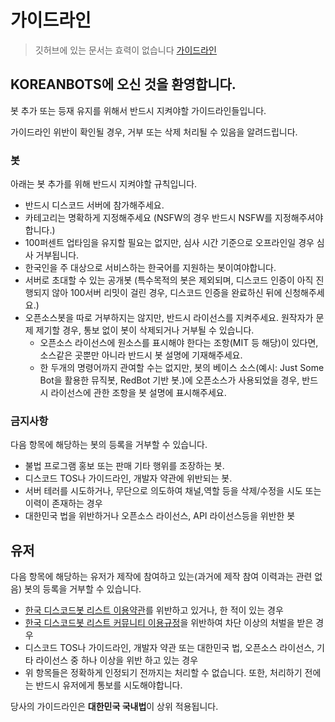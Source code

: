 # 가이드라인

> 깃허브에 있는 문서는 효력이 없습니다
> [가이드라인](https://koreanbots.dev/guidelines)

<!-- 이쪽부터 진짜 시작 -->

## KOREANBOTS에 오신 것을 환영합니다.
봇 추가 또는 등재 유지를 위해서 반드시 지켜야할 가이드라인들입니다.

가이드라인 위반이 확인될 경우, 거부 또는 삭제 처리될 수 있음을 알려드립니다.

### 봇
아래는 봇 추가를 위해 반드시 지켜야할 규칙입니다.

- 반드시 디스코드 서버에 참가해주세요.
- 카테고리는 명확하게 지정해주세요 (NSFW의 경우 반드시 NSFW를 지정해주셔야합니다.)
- 100퍼센트 업타임을 유지할 필요는 없지만, 심사 시간 기준으로 오프라인일 경우 심사 거부됩니다.
- 한국인을 주 대상으로 서비스하는 한국어를 지원하는 봇이여야합니다.
- 서버로 초대할 수 있는 공개봇 (특수목적의 봇은 제외되며, 디스코드 인증이 아직 진행되지 않아 100서버 리밋이 걸린 경우, 디스코드 인증을 완료하신 뒤에 신청해주세요.)
- 오픈소스봇을 따로 거부하지는 않지만, 반드시 라이선스를 지켜주세요. 원작자가 문제 제기할 경우, 통보 없이 봇이 삭제되거나 거부될 수 있습니다.
   - 오픈소스 라이선스에 원소스를 표시해야 한다는 조항(MIT 등 해당)이 있다면, 소스같은 곳뿐만 아니라 반드시 봇 설명에 기재해주세요.
   - 한 두개의 명령어까지 관여할 수는 없지만, 봇의 베이스 소스(예시: Just Some Bot을 활용한 뮤직봇, RedBot 기반 봇.)에 오픈소스가 사용되었을 경우, 반드시 라이선스에 관한 조항을 봇 설명에 표시해주세요.
   
### 금지사항
   
다음 항목에 해당하는 봇의 등록을 거부할 수 있습니다.

- 불법 프로그램 홍보 또는 판매 기타 행위를 조장하는 봇.
- 디스코드 TOS나 가이드라인, 개발자 약관에 위반되는 봇.
- 서버 테러를 시도하거나, 무단으로 의도하여 채널,역할 등을 삭제/수정을 시도 또는 이력이 존재하는 경우
- 대한민국 법을 위반하거나 오픈소스 라이선스, API 라이선스등을 위반한 봇

## 유저
다음 항목에 해당하는 유저가 제작에 참여하고 있는(과거에 제작 참여 이력과는 관련 없음) 봇의 등록을 거부할 수 있습니다.

- [한국 디스코드봇 리스트 이용약관](/tos)를 위반하고 있거나, 한 적이 있는 경우
- [한국 디스코드봇 리스트 커뮤니티 이용규정](/community-rule)을 위반하여 차단 이상의 처벌을 받은 경우
- 디스코드 TOS나 가이드라인, 개발자 약관 또는 대한민국 법, 오픈소스 라이선스, 기타 라이선스 중 하나 이상을 위반 하고 있는 경우
- 위 항목들은 정확하게 인정되기 전까지는 처리할 수 없습니다. 또한, 처리하기 전에는 반드시 유저에게 통보를 시도해야합니다.

당사의 가이드라인은 **대한민국 국내법**이 상위 적용됩니다.

